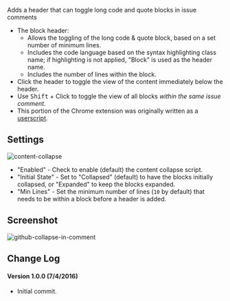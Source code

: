 Adds a header that can toggle long code and quote blocks in issue comments

* The block header:
  * Allows the toggling of the long code & quote block, based on a set number of minimum lines.
  * Includes the code language based on the syntax highlighting class name; if highlighting is not applied, "Block" is used as the header name.
  * Includes the number of lines within the block.
* Click the header to toggle the view of the content immediately below the header.
* Use <kbd>Shift</kbd> + Click to toggle the view of all blocks *within the same issue comment*.
* This portion of the Chrome extension was originally written as a [userscript](https://github.com/Mottie/GitHub-userscripts/wiki/GitHub-collapse-in-comment).

## Settings

![content-collapse](https://cloud.githubusercontent.com/assets/136959/16566472/66091342-41da-11e6-854d-d4023c80071a.png)

* "Enabled" - Check to enable (default) the content collapse script.
* "Initial State" - Set to "Collapsed" (default) to have the blocks initially collapsed, or "Expanded" to keep the blocks expanded.
* "Min Lines" - Set the minimum number of lines (`10` by default) that needs to be within a block before a header is added.

## Screenshot

![github-collapse-in-comment](https://cloud.githubusercontent.com/assets/136959/16365968/71ebeeac-3bd4-11e6-970f-b7616347e440.gif)

## Change Log

#### Version 1.0.0 (7/4/2016)

* Initial commit.
